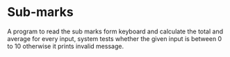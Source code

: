 # Sub-marks
A program to read the sub marks form keyboard and calculate the total and average for every input, system tests whether the given input is between 0 to 10 otherwise it prints invalid message.
